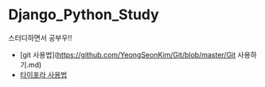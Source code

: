 # Django_Python_Study
스터디하면서 공부우!!

- [git 사용법](https://github.com/YeongSeonKim/Git/blob/master/Git 사용하기.md)
- [타이포라 사용법]()
